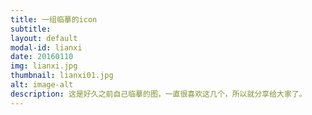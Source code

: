 ```yaml
---
title: 一组临摹的icon
subtitle:
layout: default
modal-id: lianxi
date: 20160110
img: lianxi.jpg
thumbnail: lianxi01.jpg
alt: image-alt
description: 这是好久之前自己临摹的图，一直很喜欢这几个，所以就分享给大家了。
---
```

